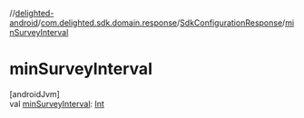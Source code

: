 //[delighted-android](../../../index.md)/[com.delighted.sdk.domain.response](../index.md)/[SdkConfigurationResponse](index.md)/[minSurveyInterval](min-survey-interval.md)

# minSurveyInterval

[androidJvm]\
val [minSurveyInterval](min-survey-interval.md): [Int](https://kotlinlang.org/api/latest/jvm/stdlib/kotlin/-int/index.html)
